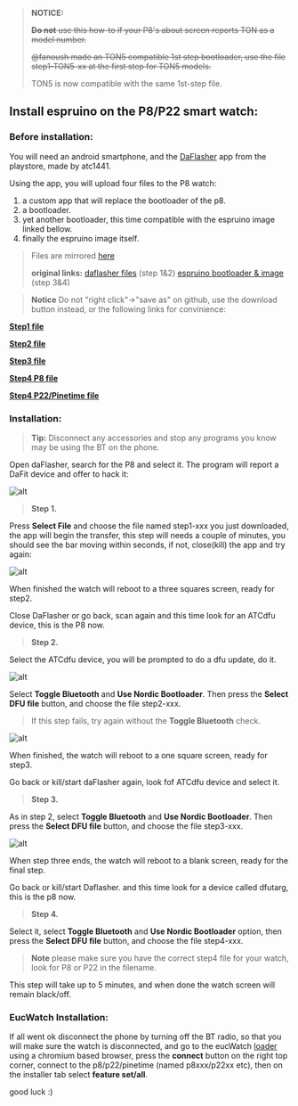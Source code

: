>**NOTICE:** 
>
> <del>**Do not** use this how-to if your P8's about screen reports TON as a model number.</del> 
> 
> <del> @fanoush made an TON5 compatible 1st step bootloader, use the file step1-TON5-xx at the first step for TON5 models. </del> 
> 
> TON5 is now compatible with the same 1st-step file.

## Install espruino on the P8/P22 smart watch:

### Before installation:
You will need an android smartphone, and the [DaFlasher](https://play.google.com/store/apps/details?id=com.atcnetz.paatc.patc&hl=el&gl=US) app from the playstore, made by atc1441.

Using the app, you will upload four files to the P8 watch:


1. a custom app that will replace the bootloader of the p8.
2. a  bootloader.
3. yet another  bootloader, this time compatible with the espruino image linked bellow. 
4. finally the espruino image itself.



> Files are mirrored [here](https://github.com/enaon/eucWatch/tree/main/tools/hackme) 
> 
>  **original links:**
> [daflasher files](https://github.com/atc1441/DaFlasherFiles) (step 1&2)
> [espruino bootloader & image](https://github.com/fanoush/ds-d6/tree/master/espruino/DFU/P8) (step 3&4)

> **Notice** Do not "right click"->"save as" on github, use the download button instead, or the following links for convinience:

[**Step1 file**](https://github.com/enaon/eucWatch/raw/main/tools/hackme/step1-DaFitBootloader23Hacked.bin)

[**Step2 file**](https://github.com/enaon/eucWatch/raw/main/tools/hackme/step2-FitBootloaderDFU2.0.1.zip)

[**Step3 file**](https://github.com/enaon/eucWatch/raw/main/tools/hackme/step3-p8-sdk11-to-sdk12.zip)

[**Step4 P8 file**](https://github.com/enaon/eucWatch/raw/main/tools/hackme/step4-espruino_2v09.119_p8_SDK12_SD30_SPIFLASH4M.zip)

[**Step4 P22/Pinetime file**](https://github.com/enaon/eucWatch/raw/main/tools/hackme/step4-espruino_2v09.119_p22_SDK12_SD30_SPIFLASH4M.zip)



### Installation:

> **Tip:** Disconnect any accessories and stop any programs you know may be using the BT on the phone.  

Open daFlasher, search for the P8 and select it. The program will report a DaFit device and offer to hack it:
 
![alt](https://github.com/enaon/eucWatch/blob/main/tools/hackme/images/2.png?raw=true )
>**Step 1.**


Press **Select File** and choose the file named step1-xxx you just downloaded, the app will begin the transfer, this step will needs a couple of minutes, you should see the bar moving within seconds, if not, close(kill) the app and try again:

![alt](https://github.com/enaon/eucWatch/blob/main/tools/hackme/images/5.png?raw=true)
 
When finished the watch will reboot to a three squares screen, ready for step2.

Close DaFlasher or go back, scan again and this time look for an ATCdfu device, this is the P8 now. 
 
>**Step 2.**

Select the ATCdfu device, you will be prompted to do a dfu update, do it.

![alt](https://github.com/enaon/eucWatch/blob/main/tools/hackme/images/7.png?raw=true)

Select **Toggle Bluetooth** and **Use Nordic Bootloader**.
Then press the **Select DFU file** button, and choose the file step2-xxx.

>If this step fails, try again without the **Toggle Bluetooth**  check.

![alt](https://github.com/enaon/eucWatch/blob/main/tools/hackme/images/8.png?raw=true)

When finished, the watch will reboot to a one square screen, ready for step3.

Go back or kill/start daFlasher again, look fof ATCdfu device and select it. 

>**Step 3.**
> 

As in step 2, select **Toggle Bluetooth** and **Use Nordic Bootloader**.
Then press the **Select DFU file** button, and choose the file step3-xxx. 

![alt](https://github.com/enaon/eucWatch/blob/main/tools/hackme/images/9.png?raw=true)

When step three ends, the watch will reboot to a blank screen, ready for the final step. 

Go back or kill/start Daflasher. and this time look for a device called dfutarg, this is the p8 now. 

>**Step 4.**

Select it,  select **Toggle Bluetooth** and **Use Nordic Bootloader** option, then press the **Select DFU file** button, and choose the file step4-xxx. 
>**Note** please make sure you have the correct step4 file for your watch, look for P8 or P22 in the filename.

This step will take up to 5 minutes, and when done the watch screen will remain black/off. 

### EucWatch Installation:

If all went ok disconnect the phone by turning off the BT radio, so that you will make sure the watch is disconnected, and go to the eucWatch [loader](https://enaon.github.io/eucWatch/p8) using a chromium based browser, press the **connect** button on the right top corner, connect to the p8/p22/pinetime (named p8xxx/p22xx etc), then on the installer tab select **feature set/all**. 


good luck :)
